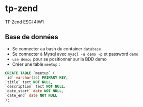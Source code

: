 # tp-zend
TP Zend ESGI 4IW1

## Base de données

* Se connecter au bash du container `database`  
* Se connecter à Mysql avec `mysql -u demo -p` et password `demo`  
* `use demo;` pour se positionner sur la BDD demo  
* Créer une table `meetup` :  
```sql
CREATE TABLE `meetup` (
`id` varchar(36) PRIMARY KEY,
`title` text NOT NULL,
`description` text NOT NULL,
`date_start` date NOT NULL,
`date_end` date NOT NULL
);
```
